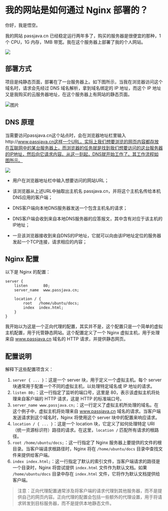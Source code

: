 # 我的网站是如何通过 Nginx 部署的？

你好，我是悟空。

我的网站 passjava.cn 已经稳定运行两年多了，购买的服务器是很便宜的那种，1个 CPU，1G 内存，1MB 带宽。我在这个服务器上部署了我的个人网站。

![](http://cdn.jayh.club/uPic/image-20230919183812463uRKOhe.png)

## 部署方式

项目是纯静态页面，部署在了一台服务器上。如下图所示，当我在浏览器访问这个域名时，请求会先经过 DNS 域名解析，拿到域名绑定的 IP 地址，而这个 IP 地址又是我购买的云服务器地址，在这个服务器上有网站的静态页面。

![图片](http://cdn.jayh.club/uPic/c624665110a54dd4b304d435bdaf8631~tplv-k3u1fbpfcp-jj-mark:0:0:0:0:q75yGERAW.png)

## DNS 原理

当需要访问passjava.cn这个站点时，会在浏览器地址栏里输入http://www.passjava.cn这样一个URL。实际上我们想要浏览的网页内容都存放在互联网中的某台服务器上，而浏览器的任务就是找到我们想要访问的这台服务器的IP地址，然后向它请求内容。从这一刻起，DNS就开始工作了。其工作流程如图所示。

![](http://cdn.jayh.club/uPic/image-2023091919003878020sSxA.png)

- 用户在浏览器地址栏中输入想要访问的网站URL；

- 该浏览器从上述URL中抽取出主机名 passjava.cn，并将这个主机名传给本机DNS应用的客户端；

- DNS客户端向本地DNS服务器发送一个包含主机名的请求；

- DNS客户端会收到来自本地DNS服务器的应答报文，其中含有对应于该主机的IP地址；

- 一旦该浏览器接收到来自DNS的IP地址，它就可以向由该IP地址定位的服务器发起一个TCP连接，请求相应的内容；

## Nginx 配置

以下是 Nginx 的配置：

```
server {
    listen       80;
    server_name  www.passjava.cn;

    location / {
        root   /home/ubuntu/docs;
        index  index.html;
    }
}
```

我开始以为这是一个正向代理的配置，其实并不是，这个配置只是一个简单的虚拟主机配置，用于托管静态网站。这个配置定义了一个 Nginx 虚拟主机，用于处理来自 www.passjava.cn 域名的 HTTP 请求，并提供静态网页。

## 配置说明

解释下这些配置项含义：

1.  `server { ... }`：这是一个 server 块，用于定义一个虚拟主机。每个 server 块通常用于配置一个不同的虚拟主机，以处理特定域名或 IP 地址的请求。
1.  `listen 80;`：这一行指定了监听的端口号，这里是 80，表示该虚拟主机将处理来自客户端的 HTTP 请求，这是 HTTP 的标准端口号。
1.  `server_name www.passjava.cn;`：这一行定义了虚拟主机所处理的域名。在这个例子中，虚拟主机将处理来自 www.passjava.cn 域名的请求。当客户端发送请求到这个域名时，Nginx 将使用这个 server 块中的配置来响应请求。
1.  `location / { ... }`：这是一个 location 块，它定义了如何处理特定 URI（统一资源标识符）路径的请求。在这里，`location /` 匹配所有请求的根路径。
1.  `root /home/ubuntu/docs;`：这一行指定了 Nginx 服务器上要提供的文件的根目录。当客户端请求根路径时，Nginx 将在 `/home/ubuntu/docs` 目录中查找文件来提供给客户端。
1.  `index index.html;`：这一行指定了默认的索引文件，当客户端请求的路径是一个目录时，Nginx 将尝试提供 `index.html` 文件作为默认文档。如果 `/home/ubuntu/docs` 目录中存在 `index.html` 文件，它将作为默认文档提供给客户端。

> 注意：正向代理配置通常涉及将客户端的请求代理到其他服务器，而不是提供自己的网页内容。正向代理的配置会包括一些额外的代理设置，用于将请求转发到目标服务器，而不是提供本地静态文件。

